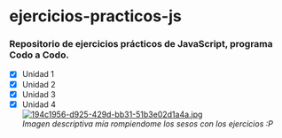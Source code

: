 # ejercicios-practicos-js
### Repositorio de ejercicios prácticos de JavaScript, programa Codo a Codo.
* [x] Unidad 1
* [x] Unidad 2
* [x] Unidad 3
* [x] Unidad 4  
[![194c1956-d925-429d-bb31-51b3e02d1a4a.jpg](https://i.postimg.cc/jjNqT1jF/194c1956-d925-429d-bb31-51b3e02d1a4a.jpg)](https://postimg.cc/JyrCcPZN)  
*Imagen descriptiva mía rompiendome los sesos con los ejercicios :P*